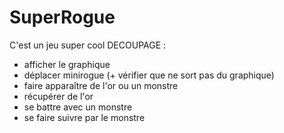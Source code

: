 # SuperRogue
C'est un jeu super cool
DECOUPAGE :
- afficher le graphique
- déplacer minirogue (+ vérifier que ne sort pas du graphique)
- faire apparaître de l'or ou un monstre
- récupérer de l'or
- se battre avec un monstre
- se faire suivre par le monstre
